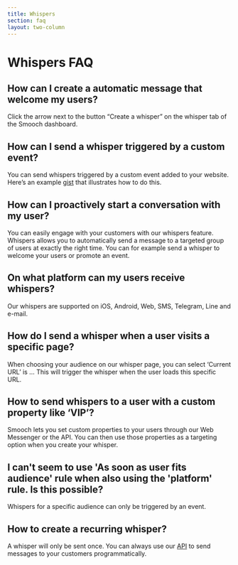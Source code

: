 ```yaml
---
title: Whispers
section: faq
layout: two-column
---
```


# Whispers FAQ

## How can I create a automatic message that welcome my users?
Click the arrow next to the button “Create a whisper” on the whisper tab of the Smooch dashboard.

## How can I send a whisper triggered by a custom event?
You can send whispers triggered by a custom event added to your website. Here’s an example [gist](https://gist.github.com/Go-Fred/35235e42134347f21e2d2fa2215df2f0) that illustrates how to do this.

## How can I proactively start a conversation with my user?
You can easily engage with your customers with our whispers feature. Whispers allows you to automatically send a message to a targeted group of users at exactly the right time. You can for example send a whisper to welcome your users or promote an event.  

## On what platform can my users receive whispers?
Our whispers are supported on iOS, Android, Web, SMS, Telegram, Line and e-mail.

## How do I send a whisper when a user visits a specific page?
When choosing your audience on our whisper page, you can select ‘Current URL’ is … This will trigger the whisper when the user loads this specific URL.  

## How to send whispers to a user with a custom property like ‘VIP’?
Smooch lets you set custom properties to your users through our Web Messenger or the API. You can then use those properties as a targeting option when you create your whisper.

## I can't seem to use 'As soon as user fits audience' rule when also using the 'platform' rule. Is this possible?
Whispers for a specific audience can only be triggered by an event.

## How to create a recurring whisper?
A whisper will only be sent once. You can always use our [API](http://docs.smooch.io/rest/#post-message) to send messages to your customers programmatically.
